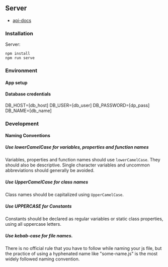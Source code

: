 ## Server

- [api-docs](https://exapmle.app/api-docs/#/)

### Installation

Server:
```
npm install
npm run serve
```
### Environment

#### App setup


#### Database credentials
DB_HOST=[db_host]
DB_USER=[db_user]
DB_PASSWORD=[dp_pass]
DB_NAME=[db_name]

### Development

#### Naming Conventions

##### Use lowerCamelCase for variables, properties and function names

Variables, properties and function names should use `lowerCamelCase`.  They
should also be descriptive. Single character variables and uncommon
abbreviations should generally be avoided.

##### Use UpperCamelCase for class names

Class names should be capitalized using `UpperCamelCase`.


##### Use UPPERCASE for Constants

Constants should be declared as regular variables or static class properties,
using all uppercase letters.

##### Use kebab-case for file names.

There is no official rule that you have to follow while naming your js file,
but the practice of using a hyphenated name like "some-name.js" is the most widely followed naming convention.